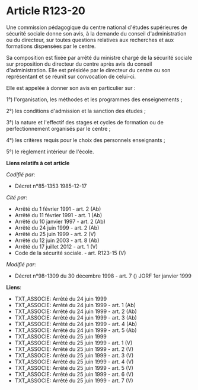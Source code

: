 # Article R123-20

Une commission pédagogique du centre national d'études supérieures de sécurité sociale donne son avis, à la demande du
conseil d'administration ou du directeur, sur toutes questions relatives aux recherches et aux formations dispensées par le
centre.

Sa composition est fixée par arrêté du ministre chargé de la sécurité sociale sur proposition du directeur du centre après
avis du conseil d'administration. Elle est présidée par le directeur du centre ou son représentant et se réunit sur
convocation de celui-ci.

Elle est appelée à donner son avis en particulier sur : 

1°) l'organisation, les méthodes et les programmes des enseignements ; 

2°) les conditions d'admission et la sanction des études ; 

3°) la nature et l'effectif des stages et cycles de formation ou de perfectionnement organisés par le centre ; 

4°) les critères requis pour le choix des personnels enseignants ;

5°) le règlement intérieur de l'école.

**Liens relatifs à cet article**

_Codifié par_:

  - Décret n°85-1353 1985-12-17

_Cité par_:

  - Arrêté du 1 février 1991 - art. 2 (Ab)
  - Arrêté du 11 février 1991 - art. 1 (Ab)
  - Arrêté du 10 janvier 1997 - art. 2 (Ab)
  - Arrêté du 24 juin 1999 - art. 2 (Ab)
  - Arrêté du 25 juin 1999 - art. 2 (V)
  - Arrêté du 12 juin 2003 - art. 8 (Ab)
  - Arrêté du 17 juillet 2012 - art. 1 (V)
  - Code de la sécurité sociale. - art. R123-15 (V)

_Modifié par_:

  - Décret n°98-1309 du 30 décembre 1998 - art. 7 () JORF 1er janvier 1999

**Liens**:

  - TXT_ASSOCIE: Arrêté du 24 juin 1999
  - TXT_ASSOCIE: Arrêté du 24 juin 1999 - art. 1 (Ab)
  - TXT_ASSOCIE: Arrêté du 24 juin 1999 - art. 2 (Ab)
  - TXT_ASSOCIE: Arrêté du 24 juin 1999 - art. 3 (Ab)
  - TXT_ASSOCIE: Arrêté du 24 juin 1999 - art. 4 (Ab)
  - TXT_ASSOCIE: Arrêté du 24 juin 1999 - art. 5 (Ab)
  - TXT_ASSOCIE: Arrêté du 25 juin 1999
  - TXT_ASSOCIE: Arrêté du 25 juin 1999 - art. 1 (V)
  - TXT_ASSOCIE: Arrêté du 25 juin 1999 - art. 2 (V)
  - TXT_ASSOCIE: Arrêté du 25 juin 1999 - art. 3 (V)
  - TXT_ASSOCIE: Arrêté du 25 juin 1999 - art. 4 (V)
  - TXT_ASSOCIE: Arrêté du 25 juin 1999 - art. 5 (V)
  - TXT_ASSOCIE: Arrêté du 25 juin 1999 - art. 6 (V)
  - TXT_ASSOCIE: Arrêté du 25 juin 1999 - art. 7 (V)
